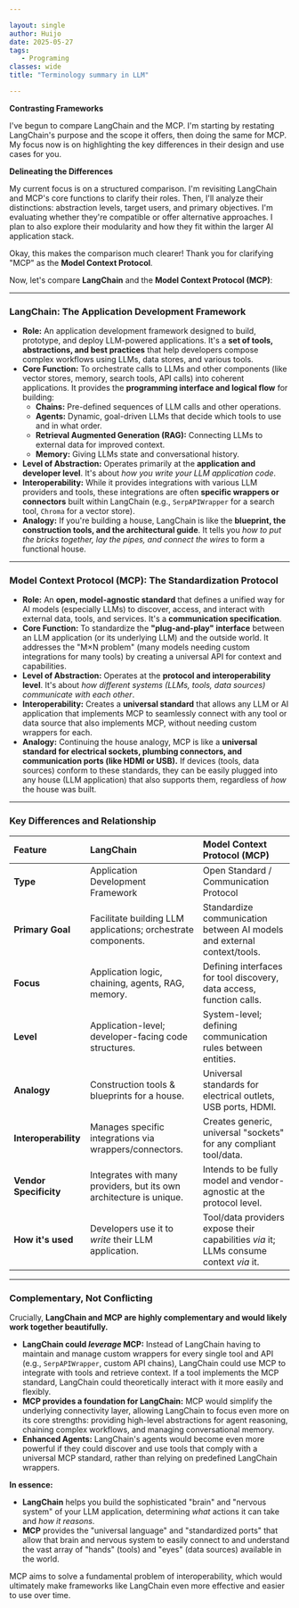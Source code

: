 ```yaml
---

layout: single  
author: Huijo  
date: 2025-05-27
tags:  
   - Programing
classes: wide  
title: "Terminology summary in LLM"  

---
```


**Contrasting Frameworks**

I've begun to compare LangChain and the MCP. I'm starting by restating LangChain's purpose and the scope it offers, then doing the same for MCP. My focus now is on highlighting the key differences in their design and use cases for you.


**Delineating the Differences**

My current focus is on a structured comparison. I'm revisiting LangChain and MCP's core functions to clarify their roles. Then, I'll analyze their distinctions: abstraction levels, target users, and primary objectives. I'm evaluating whether they're compatible or offer alternative approaches. I plan to also explore their modularity and how they fit within the larger AI application stack.


Okay, this makes the comparison much clearer! Thank you for clarifying "MCP" as the **Model Context Protocol**.

Now, let's compare **LangChain** and the **Model Context Protocol (MCP)**:

---

### **LangChain: The Application Development Framework**

*   **Role:** An application development framework designed to build, prototype, and deploy LLM-powered applications. It's a **set of tools, abstractions, and best practices** that help developers compose complex workflows using LLMs, data stores, and various tools.
*   **Core Function:** To orchestrate calls to LLMs and other components (like vector stores, memory, search tools, API calls) into coherent applications. It provides the **programming interface and logical flow** for building:
    *   **Chains:** Pre-defined sequences of LLM calls and other operations.
    *   **Agents:** Dynamic, goal-driven LLMs that decide which tools to use and in what order.
    *   **Retrieval Augmented Generation (RAG):** Connecting LLMs to external data for improved context.
    *   **Memory:** Giving LLMs state and conversational history.
*   **Level of Abstraction:** Operates primarily at the **application and developer level**. It's about *how you write your LLM application code*.
*   **Interoperability:** While it provides integrations with various LLM providers and tools, these integrations are often **specific wrappers or connectors** built within LangChain (e.g., `SerpAPIWrapper` for a search tool, `Chroma` for a vector store).
*   **Analogy:** If you're building a house, LangChain is like the **blueprint, the construction tools, and the architectural guide**. It tells you *how to put the bricks together, lay the pipes, and connect the wires* to form a functional house.

---

### **Model Context Protocol (MCP): The Standardization Protocol**

*   **Role:** An **open, model-agnostic standard** that defines a unified way for AI models (especially LLMs) to discover, access, and interact with external data, tools, and services. It's a **communication specification**.
*   **Core Function:** To standardize the **"plug-and-play" interface** between an LLM application (or its underlying LLM) and the outside world. It addresses the "M×N problem" (many models needing custom integrations for many tools) by creating a universal API for context and capabilities.
*   **Level of Abstraction:** Operates at the **protocol and interoperability level**. It's about *how different systems (LLMs, tools, data sources) communicate with each other*.
*   **Interoperability:** Creates a **universal standard** that allows any LLM or AI application that implements MCP to seamlessly connect with any tool or data source that also implements MCP, without needing custom wrappers for each.
*   **Analogy:** Continuing the house analogy, MCP is like a **universal standard for electrical sockets, plumbing connectors, and communication ports (like HDMI or USB).** If devices (tools, data sources) conform to these standards, they can be easily plugged into any house (LLM application) that also supports them, regardless of *how* the house was built.

---

### **Key Differences and Relationship**

| Feature              | LangChain                                                       | Model Context Protocol (MCP)                                   |
| :------------------- | :-------------------------------------------------------------- | :------------------------------------------------------------- |
| **Type**             | Application Development Framework                               | Open Standard / Communication Protocol                         |
| **Primary Goal**     | Facilitate building LLM applications; orchestrate components.    | Standardize communication between AI models and external context/tools. |
| **Focus**            | Application logic, chaining, agents, RAG, memory.               | Defining interfaces for tool discovery, data access, function calls. |
| **Level**            | Application-level; developer-facing code structures.            | System-level; defining communication rules between entities.   |
| **Analogy**          | Construction tools & blueprints for a house.                    | Universal standards for electrical outlets, USB ports, HDMI.   |
| **Interoperability** | Manages specific integrations via wrappers/connectors.          | Creates generic, universal "sockets" for any compliant tool/data. |
| **Vendor Specificity** | Integrates with many providers, but its own architecture is unique. | Intends to be fully model and vendor-agnostic at the protocol level. |
| **How it's used**    | Developers use it to *write* their LLM application.            | Tool/data providers expose their capabilities *via* it; LLMs consume context *via* it. |

---

### **Complementary, Not Conflicting**

Crucially, **LangChain and MCP are highly complementary and would likely work together beautifully.**

*   **LangChain could *leverage* MCP:** Instead of LangChain having to maintain and manage custom wrappers for every single tool and API (e.g., `SerpAPIWrapper`, custom API chains), LangChain could use MCP to integrate with tools and retrieve context. If a tool implements the MCP standard, LangChain could theoretically interact with it more easily and flexibly.
*   **MCP provides a foundation for LangChain:** MCP would simplify the underlying connectivity layer, allowing LangChain to focus even more on its core strengths: providing high-level abstractions for agent reasoning, chaining complex workflows, and managing conversational memory.
*   **Enhanced Agents:** LangChain's agents would become even more powerful if they could discover and use tools that comply with a universal MCP standard, rather than relying on predefined LangChain wrappers.

**In essence:**

*   **LangChain** helps you build the sophisticated "brain" and "nervous system" of your LLM application, determining *what* actions it can take and *how it reasons*.
*   **MCP** provides the "universal language" and "standardized ports" that allow that brain and nervous system to easily connect to and understand the vast array of "hands" (tools) and "eyes" (data sources) available in the world.

MCP aims to solve a fundamental problem of interoperability, which would ultimately make frameworks like LangChain even more effective and easier to use over time.